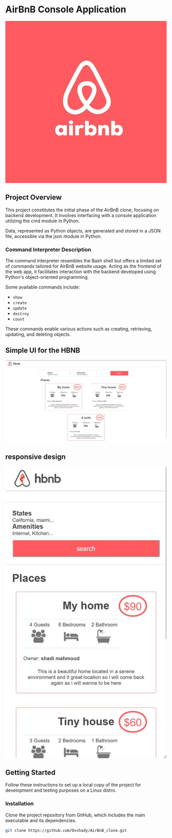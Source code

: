 # AirBnB Console Application

![AirBnB Logo](airbnb_logo.png)

## Project Overview

This project constitutes the initial phase of the AirBnB clone, focusing on backend development. It involves interfacing with a console application utilizing the cmd module in Python.

Data, represented as Python objects, are generated and stored in a JSON file, accessible via the json module in Python.

### Command Interpreter Description

The command interpreter resembles the Bash shell but offers a limited set of commands tailored for AirBnB website usage. Acting as the frontend of the web app, it facilitates interaction with the backend developed using Python's object-oriented programming.

Some available commands include:

- `show`
- `create`
- `update`
- `destroy`
- `count`

These commands enable various actions such as creating, retrieving, updating, and deleting objects.
## Simple UI for the HBNB
![AirBnB Frontend simple](simple.png)
## responsive design
![AirBnB Frontend responsive](responisve.png)
## Getting Started

Follow these instructions to set up a local copy of the project for development and testing purposes on a Linux distro.

### Installation

Clone the project repository from GitHub, which includes the main executable and its dependencies.

```bash
git clone https://github.com/Oxshady/AirBnB_clone.git
